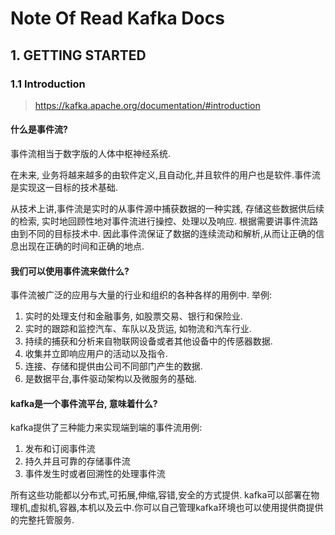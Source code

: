 # Note Of Read Kafka Docs

## 1. GETTING STARTED

### 1.1 Introduction

> https://kafka.apache.org/documentation/#introduction

#### 什么是事件流?

事件流相当于数字版的人体中枢神经系统.

在未来, 业务将越来越多的由软件定义,且自动化,并且软件的用户也是软件.事件流是实现这一目标的技术基础.

从技术上讲,事件流是实时的从事件源中捕获数据的一种实践, 存储这些数据供后续的检索, 实时地回顾性地对事件流进行操控、处理以及响应. 根据需要讲事件流路由到不同的目标技术中. 因此事件流保证了数据的连续流动和解析,从而让正确的信息出现在正确的时间和正确的地点.

#### 我们可以使用事件流来做什么?

事件流被广泛的应用与大量的行业和组织的各种各样的用例中. 举例:

1. 实时的处理支付和金融事务, 如股票交易、银行和保险业.
1. 实时的跟踪和监控汽车、车队以及货运, 如物流和汽车行业.
1. 持续的捕获和分析来自物联网设备或者其他设备中的传感器数据.
1. 收集并立即响应用户的活动以及指令.
1. 连接、存储和提供由公司不同部门产生的数据.
1. 是数据平台,事件驱动架构以及微服务的基础.

#### kafka是一个事件流平台, 意味着什么?

kafka提供了三种能力来实现端到端的事件流用例:

1. 发布和订阅事件流
1. 持久并且可靠的存储事件流
1. 事件发生时或者回溯性的处理事件流

所有这些功能都以分布式,可拓展,伸缩,容错,安全的方式提供. kafka可以部署在物理机,虚拟机,容器,本机以及云中.你可以自己管理kafka环境也可以使用提供商提供的完整托管服务.

